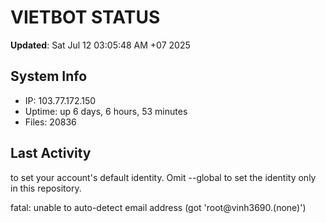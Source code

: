 # VIETBOT STATUS
**Updated**: Sat Jul 12 03:05:48 AM +07 2025

## System Info
- IP: 103.77.172.150
- Uptime: up 6 days, 6 hours, 53 minutes
- Files: 20836

## Last Activity

to set your account's default identity.
Omit --global to set the identity only in this repository.

fatal: unable to auto-detect email address (got 'root@vinh3690.(none)')
